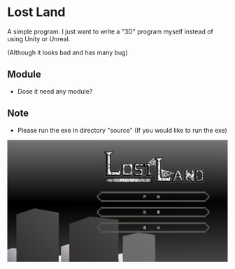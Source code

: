 # Lost Land

A simple program. I just want to write a "3D" program  myself instead of using Unity or Unreal.

(Although it looks bad and has many bug)

## Module

* Dose it need any module?

## Note

* Please run the exe in directory "source" (If you would like to run the exe)

<img src="screen.png" style="zoom:100%" />